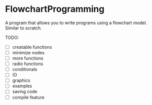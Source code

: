 # FlowchartProgramming
A program that allows you to write programs using a flowchart model. Similar to scratch.

TODO:
 - [ ] creatable functions
 - [ ] minimize nodes
 - [ ] more functions
  - [ ] radio functions
  - [ ] conditionals
  - [ ] IO
  - [ ] graphics
 - [ ] examples
 - [ ] saving code
 - [ ] compile feature
